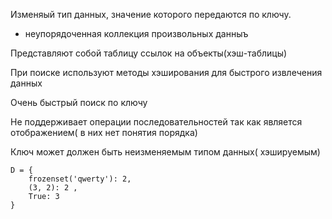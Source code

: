 Изменяый тип данных, значение которого передаются по ключу. 

- неупорядоченная коллекция произвольных данныъ

Представляют собой таблицу ссылок на объекты(хэш-таблицы)

При поиске используют методы хэширования для быстрого извлечения данных

Очень быстрый поиск по ключу

Не поддерживает операции последовательностей так как является отображением( в них нет понятия порядка)

Ключ может должен быть неизменяемым типом данных( хэшируемым)

```
D = {  
    frozenset('qwerty'): 2,  
    (3, 2): 2 ,
    True: 3
}
```